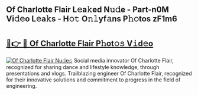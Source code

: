 ## Of Charlotte Flair L𝚎a𝚔ed N𝚞𝚍e - Part-n0M Vi𝚍𝚎o L𝚎a𝚔s - H𝚘𝚝 O𝚗𝚕yf𝚊ns P𝚑𝚘tos zF1m6

# <h2><a href="http://kf7zky.oniu.top/?m=Of+Charlotte+Flair">🔗👉 🔴 Of Charlotte Flair P𝚑ot𝚘𝚜 V𝚒d𝚎o</a></h2>

[![Of Charlotte Flair Nu𝚍e𝚜](https://i.imgur.com/0qMVB7G.gif)](http://kf7zky.oniu.top/?m=Of+Charlotte+Flair)
Social media innovator Of Charlotte Flair, recognized for sharing dance and lifestyle knowledge, through presentations and vlogs. Trailblazing engineer Of Charlotte Flair, recognized for their innovative solutions and commitment to progress in the field of engineering.  
